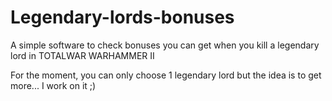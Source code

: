 # Legendary-lords-bonuses

A simple software to check bonuses you can get when you kill a legendary lord in TOTALWAR WARHAMMER II

For the moment, you can only choose 1 legendary lord but the idea is to get more...
I work on it ;)